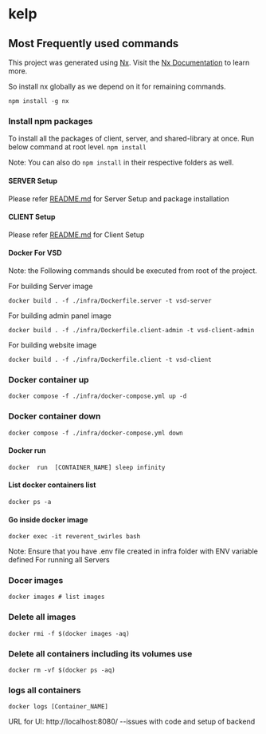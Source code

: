 # kelp

## Most Frequently used commands

This project was generated using [Nx](https://nx.dev). Visit the [Nx Documentation](https://nx.dev) to learn more.

So install nx globally as we depend on it for remaining commands.

`npm install -g nx`

### Install npm packages

To install all the packages of client, server, and shared-library at once. Run below command at root level.
`npm install`

Note: You can also do `npm install` in their respective folders as well.

#### SERVER Setup

Please refer [README.md](server/README.md) for Server Setup and package installation

#### CLIENT Setup

Please refer [README.md](client/README.md) for Client Setup

#### Docker For VSD

Note: the Following commands should be executed from root of the project.

For building Server image

```shell
docker build . -f ./infra/Dockerfile.server -t vsd-server
```

For building admin panel image

```shell
docker build . -f ./infra/Dockerfile.client-admin -t vsd-client-admin
````

For building website image

```shell
docker build . -f ./infra/Dockerfile.client -t vsd-client
```

### Docker container up
```shell
docker compose -f ./infra/docker-compose.yml up -d
```

### Docker container down
```shell
docker compose -f ./infra/docker-compose.yml down
```

#### Docker run
```shell
docker  run  [CONTAINER_NAME] sleep infinity
```
#### List docker containers list
```shell
docker ps -a
```

#### Go inside docker image
```shell
docker exec -it reverent_swirles bash
```

Note: Ensure that you have .env file created in infra folder with ENV variable defined
For running all Servers

### Docer images
```shell list 
docker images # list images
```

### Delete all images
```shell list
docker rmi -f $(docker images -aq)
```

### Delete all containers including its volumes use
```shell list
docker rm -vf $(docker ps -aq)
```

### logs all containers
```shell list 
docker logs [Container_NAME]
```

URL for UI: http://localhost:8080/ --issues with code and setup of backend